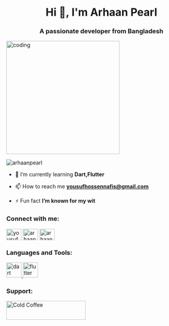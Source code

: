 <h1 align="center">Hi 👋, I'm Arhaan Pearl</h1>
<h3 align="center">A passionate developer from Bangladesh</h3>

<img aling="right" alt="coding" width="300" src="https://encrypted-tbn0.gstatic.com/images?q=tbn:ANd9GcQeFgG4rzRMjJhRwxXDxktcibPItP7XOGNaRQ&s">

<p align="left"> <img src="https://komarev.com/ghpvc/?username=arhaanpearl&label=Profile%20views&color=0e75b6&style=flat" alt="arhaanpearl" /> </p>

- 🌱 I’m currently learning **Dart,Flutter**

- 📫 How to reach me **yousufhossennafis@gmail.com**

- ⚡ Fun fact **I’m known for my wit**

<h3 align="left">Connect with me:</h3>
<p align="left">
<a href="https://linkedin.com/in/yousuf hossen nafis" target="blank"><img align="center" src="https://raw.githubusercontent.com/rahuldkjain/github-profile-readme-generator/master/src/images/icons/Social/linked-in-alt.svg" alt="yousuf hossen nafis" height="30" width="40" /></a>
<a href="https://fb.com/arhaanpearl" target="blank"><img align="center" src="https://raw.githubusercontent.com/rahuldkjain/github-profile-readme-generator/master/src/images/icons/Social/facebook.svg" alt="arhaanpearl" height="30" width="40" /></a>
<a href="https://instagram.com/arhaanpearl" target="blank"><img align="center" src="https://raw.githubusercontent.com/rahuldkjain/github-profile-readme-generator/master/src/images/icons/Social/instagram.svg" alt="arhaanpearl" height="30" width="40" /></a>
</p>

<h3 align="left">Languages and Tools:</h3>
<p align="left"> <a href="https://dart.dev" target="_blank" rel="noreferrer"> <img src="https://www.vectorlogo.zone/logos/dartlang/dartlang-icon.svg" alt="dart" width="40" height="40"/> </a> <a href="https://flutter.dev" target="_blank" rel="noreferrer"> <img src="https://www.vectorlogo.zone/logos/flutterio/flutterio-icon.svg" alt="flutter" width="40" height="40"/> </a> </p>

<h3 align="left">Support:</h3>
<p><a href="https://www.buymeacoffee.com/Cold Coffee"> <img align="left" src="https://cdn.buymeacoffee.com/buttons/v2/default-yellow.png" height="50" width="210" alt="Cold Coffee" /></a></p><br><br>
